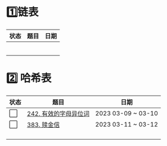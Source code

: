 # :one: ​链表

| 状态 | 题目 | 日期 |
| :--: | :--- | :--: |
|      |      |      |
|      |      |      |
|      |      |      |
|      |      |      |
|      |      |      |
|      |      |      |

# :two: 哈希表

| 状态                 | 题目                                                         | 日期               |
| -------------------- | ------------------------------------------------------------ | ------------------ |
| :white_large_square: | [242. 有效的字母异位词](https://leetcode.cn/problems/valid-anagram/submissions/) | 2023 03-09 ~ 03-10 |
| :white_large_square: | [383. 赎金信](https://leetcode.cn/problems/ransom-note/)     | 2023 03-11 ~ 03-12 |
|                      |                                                              |                    |
|                      |                                                              |                    |
|                      |                                                              |                    |
|                      |                                                              |                    |

